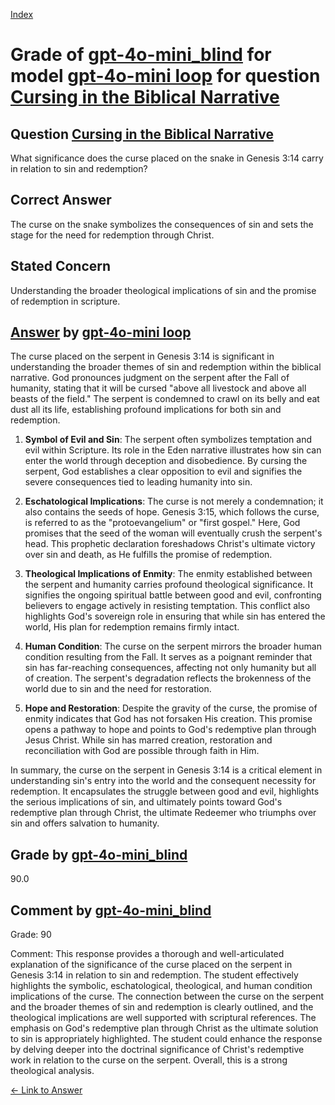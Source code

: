 
[Index](../../../../index.md)
# Grade of [gpt-4o-mini_blind](../../../grading_models/gpt-4o-mini_blind.md) for model [gpt-4o-mini loop](../../../answering_models/gpt-4o-mini_loop.md) for question [Cursing in the Biblical Narrative](../../../questions/Cursing_in_the_Biblical_Narrative.md)

## Question [Cursing in the Biblical Narrative](../../../questions/Cursing_in_the_Biblical_Narrative.md)
What significance does the curse placed on the snake in Genesis 3:14 carry in relation to sin and redemption?

## Correct Answer
The curse on the snake symbolizes the consequences of sin and sets the stage for the need for redemption through Christ.

## Stated Concern
Understanding the broader theological implications of sin and the promise of redemption in scripture.

## [Answer](../Cursing_in_the_Biblical_Narrative.md) by [gpt-4o-mini loop](../../../answering_models/gpt-4o-mini_loop.md)
The curse placed on the serpent in Genesis 3:14 is significant in understanding the broader themes of sin and redemption within the biblical narrative. God pronounces judgment on the serpent after the Fall of humanity, stating that it will be cursed "above all livestock and above all beasts of the field." The serpent is condemned to crawl on its belly and eat dust all its life, establishing profound implications for both sin and redemption.

1. **Symbol of Evil and Sin**: The serpent often symbolizes temptation and evil within Scripture. Its role in the Eden narrative illustrates how sin can enter the world through deception and disobedience. By cursing the serpent, God establishes a clear opposition to evil and signifies the severe consequences tied to leading humanity into sin.

2. **Eschatological Implications**: The curse is not merely a condemnation; it also contains the seeds of hope. Genesis 3:15, which follows the curse, is referred to as the "protoevangelium" or "first gospel." Here, God promises that the seed of the woman will eventually crush the serpent's head. This prophetic declaration foreshadows Christ's ultimate victory over sin and death, as He fulfills the promise of redemption.

3. **Theological Implications of Enmity**: The enmity established between the serpent and humanity carries profound theological significance. It signifies the ongoing spiritual battle between good and evil, confronting believers to engage actively in resisting temptation. This conflict also highlights God's sovereign role in ensuring that while sin has entered the world, His plan for redemption remains firmly intact.

4. **Human Condition**: The curse on the serpent mirrors the broader human condition resulting from the Fall. It serves as a poignant reminder that sin has far-reaching consequences, affecting not only humanity but all of creation. The serpent's degradation reflects the brokenness of the world due to sin and the need for restoration.

5. **Hope and Restoration**: Despite the gravity of the curse, the promise of enmity indicates that God has not forsaken His creation. This promise opens a pathway to hope and points to God's redemptive plan through Jesus Christ. While sin has marred creation, restoration and reconciliation with God are possible through faith in Him.

In summary, the curse on the serpent in Genesis 3:14 is a critical element in understanding sin's entry into the world and the consequent necessity for redemption. It encapsulates the struggle between good and evil, highlights the serious implications of sin, and ultimately points toward God's redemptive plan through Christ, the ultimate Redeemer who triumphs over sin and offers salvation to humanity.

## Grade by [gpt-4o-mini_blind](../../../grading_models/gpt-4o-mini_blind.md)
90.0

## Comment by [gpt-4o-mini_blind](../../../grading_models/gpt-4o-mini_blind.md)
Grade: 90

Comment: This response provides a thorough and well-articulated explanation of the significance of the curse placed on the serpent in Genesis 3:14 in relation to sin and redemption. The student effectively highlights the symbolic, eschatological, theological, and human condition implications of the curse. The connection between the curse on the serpent and the broader themes of sin and redemption is clearly outlined, and the theological implications are well supported with scriptural references. The emphasis on God's redemptive plan through Christ as the ultimate solution to sin is appropriately highlighted. The student could enhance the response by delving deeper into the doctrinal significance of Christ's redemptive work in relation to the curse on the serpent. Overall, this is a strong theological analysis.

[&lt;- Link to Answer](../Cursing_in_the_Biblical_Narrative.md)

